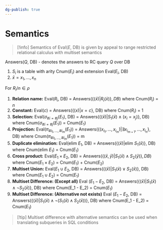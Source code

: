 ```yaml
---
dg-publish: true
---
```

# Semantics

> [!info] Semantics of Eval($E$, DB) is given by appeal to range restricted relational calculus with multiset semantics

Answers($Q$, DB) - denotes the answers to RC query $Q$ over DB
1. $S_i$ is a table with arity Cnum($E_i$) and extension Eval($E_i$, DB)
2. $\bar{x}=x_1, …, x_n$ 

For $R_i/n \in \rho$
1. **Relation name:** Eval($R_i$, DB) = Answers$(\{(\bar{x})|R_i(\bar{x})\}, DB)$ where Cnum($R_i$) = $n$
2. **Constant:** Eval($c$) = Answers($\{(x)|x=c\}$, DB) where Cnum($R_i$) = 1
3. **Selection:** Eval($\sigma_{\#i=\#j}(E_1)$, DB) = Answers($\{(\bar{x})|S_1(\bar{x})\land (x_i=x_j)\}$, DB) where Cnum($\sigma_{\#i=\#j}(E_1)$) = Cnum($E_1$)
4. **Projection:** Eval($\pi_{\#i_1, ..., \#i_m}(E_1)$) = Answers($\{(x_{i_1},…,x_{i_m})|\exists x_{i_{m+1}},…, x_{i_n}\}$, DB) where Cnum($\pi_{\#i_1, ..., \#i_m}(E_1)$) = m
5. **Duplicate elimination:** Eval(elim $E_1$, DB) = Answers($\{(\bar{x})$|elim $S_1(\bar{x}) \}$, DB) where Cnum(elim $E_1$) = Cnum($E_1$)
6. **Cross product:** Eval($E_1 \times E_2$, DB) = Answers($\{(\bar{x}, \bar{y})|S_1(\bar{x})\land S_2(\bar{y})\}, DB$) where Cnum($E_1 \times E_2$) = Cnum($E_1$) + Cnum($E_2$)
7. **Multiset Union:** Eval($E_1 \cup E_2$, DB) = Answers($\{(\bar{x})|S_1(\bar{x}) \lor S_2(\bar{x})\}$, DB) where Cnum($E_1 \cup E_2$) = Cnum($E_1$)
8. **Multiset Difference: (Except all)** Eval ($E_1 - E_2$, DB) = Answers($\{(\bar{x})|S_1(\bar{x}) \land \neg S_2(\bar{x}) \}$, DB) where Cnum(E_1 - E_2) = Cnum($E_1$)
9. **Multiset Difference: (Alternative not exists)** Eval ($E_1 - E_2$, DB) = Answers($\{(\bar{x})|S_1(\bar{x}) \land \neg (S_1(\bar{x}) \land  S_2(\bar{x})) \}$, DB) where Cnum(E_1 - E_2) = Cnum($E_1$)


> [!tip] Multiset difference with alternative semantics can be used when translating subqueries in SQL conditions


